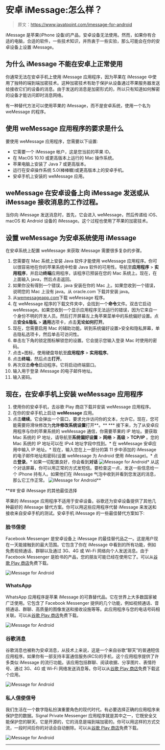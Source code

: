 # 安卓 iMessage:怎么样？

> 原文：<https://www.javatpoint.com/imessage-for-android>

iMessage 是苹果(iPhone 设备)的产品，安卓设备无法使用。然而，如果你有合适的电脑，合适的软件，一些技术知识，并热衷于一些实验，那么可能会在你的安卓设备上设置 iMessage。

## 为什么 iMessage 不能在安卓上正常使用

你通常无法在安卓手机上使用 iMessage 应用程序，因为苹果在 iMessage 中使用了独特的端到端加密技术。这种加密技术有助于保护从设备通过苹果服务器发送给接收它们的设备的消息。由于发送的消息是加密形式的，所以只有知道如何解密的设备才能访问即时消息网络。

有一种替代方法可以使用苹果的 iMessage，而不是安卓系统，使用一个名为 weMessage 的程序。

## 使用 weMessage 应用程序的要求是什么

要使用 weMessage 应用程序，您需要以下设置:

*   它需要一个 iMessage 帐户，这是您当前的苹果 ID。
*   在 MacOS 10.10 或更高版本上运行的 Mac 操作系统。
*   苹果电脑上安装了 Java 7 或更高版本。
*   运行在安卓操作系统 5.0(棒棒糖)或更高版本上的安卓手机。
*   安卓手机上安装的 weMessage 应用。

## weMessage 在安卓设备上向 iMessage 发送或从 iMessage 接收消息的工作过程。

当你向 iMessage 发送消息时，首先，它会进入 weMessage，然后传递给 iOS、macOS 和 Android 设备的 iMessage。这个过程也使用了苹果的加密技术。

## 设置 weMessage 为安卓系统使用 iMessage

在安卓系统上配置 weMessage 来获取 iMessage 需要很多复杂的步骤。

1.  您需要在 Mac 系统上安装 Java 软件才能使用 weMessage 应用程序。你可以很容易地在你的苹果系统中检查 Java 软件的可用性。导航至**应用程序** > **实用程序**，并启动**终端**应用程序，该程序已预装在您的 Mac 系统上。现在，在上面输入 java，然后点击返回。
2.  如果你没有得到一个错误，java 安装在你的 Mac 上。如果您收到一个错误，说明您的 Mac 上没有 java。从 oracle.com 下载并安装 java。
3.  从[wemessageapp.com](http://www.wemessageapp.com)下载 weMessage 程序。
4.  在 weMessage 程序的下载文件夹中，会找到一个**命令**文件。双击它启动 weMessage。如果您收到一个显示应用程序无法运行的错误，因为它来自一个身份不明的开发人员。然后打开屏幕左上角苹果菜单中的系统偏好设置。点击**安全&隐私** > **通用**选项卡，点击**无论如何打开**。
5.  现在，您需要启用 Mac 的辅助功能。转到系统偏好设置>安全和隐私屏幕，单击隐私选项卡，然后单击可访问性。
6.  单击左下角的锁定图标解锁您的设置。它会提示您输入登录 Mac 时使用的密码。
7.  点击+图标，使用硬盘导航至**应用程序** > **实用程序**。
8.  点击**终端**，然后点击**打开**。
9.  再次双击**命令**启动程序。它将启动终端窗口。
10.  输入用于登录 iMessage 的电子邮件地址。
11.  输入密码。

## 现在，在安卓手机上安装 weMessage 应用程序

1.  使用你的安卓手机，去谷歌 Play 商店下载并安装 weMessage 应用程序。
2.  在你的安卓手机上启动 **weMessage** 应用。
3.  点击**继续**。它会弹出一个窗口，要求允许访问你的文本，允许它。现在，您可能需要将滑块修改为**允许修改系统设置**打开**。**
***   接下来，为了从安卓应用程序与你的苹果系统的 weMessage 通信，你需要苹果的 IP 地址。要获取 Mac 系统的 IP 地址，请导航至**系统偏好设置** > **网络** > **高级** > **TCP/IP** 。您的 Mac 系统的 IP 地址可以在 IPv4 地址字段中找到。*   在 weMessage 安卓应用中输入 IP 地址。*   现在，输入您在上一部分的第 11 步中添加的 iMessage 的电子邮件地址和密码(设置 weMessage 为 Android 使用 iMessage)。*   点击**登录**。*   如果一切配置良好，你会看到**对话**
    ![iMessage for Android](img/b51bf7a1b691405a8f40e5bbb890daa1.png)*   从这个对话屏幕，你可以用正常的方式发短信。要检查这一点，发送一些信息给一个 iPhone 持有人。如果他们在 iMessage 气泡中收到并看到您发送的消息，那么它工作正常。
    ![iMessage for Android](img/a2fd2edb9d9d669dfaac69f860fb446d.png)**

 **## 安卓 iMessage 的其他最佳选择

苹果的 iMessage 应用程序不适用于安卓设备。谷歌还为安卓设备提供了其他几种最好的 iMessage 替代方案。你可以用这些应用程序代替 iMessage 来发送和接收来自安卓手机的测试。安卓手机 iMessage 的一些最佳替代方案如下:

### 脸书信使

Facebook Messenger 是安卓设备上 iMessage 的最佳替代品之一。这是用户现在一天能接触到的最大范围。它包含了你在 iMessage 中看到的所有功能，例如免费视频通话、群聊以及通过 3G、4G 或 Wi-Fi 网络向个人发送消息。由于 Facebook Messenger 是脸书的产品，您的朋友可能已经在使用它了。可以从[谷歌 Play 商店](https://play.google.com/store/apps/details?id=com.facebook.orca)免费下载。

![iMessage for Android](img/a2dee7c0dccd11c7e84c9c472432f705.png)

### WhatsApp

WhatsApp 应用程序是苹果 iMessage 的可靠替代品。它在世界上大多数国家被广泛使用。它包含了 Facebook Messenger 提供的几个功能，例如视频通话、音频通话、群聊、高质量的图像发送和接收设施等等。此应用程序与您的电话号码相关联。可以从[谷歌 Play 商店](https://play.google.com/store/apps/details?id=com.whatsapp)免费下载。

![iMessage for Android](img/40c9fe317718e5b37583c82b23c76416.png)

### 谷歌消息

谷歌消息也被称为安卓消息，从技术上来说，这是一个来自谷歌“聊天”的普通短信应用程序。如果你有一部支持丰富通信服务(RCS)的手机，这个应用程序提供了许多类似 iMessage 的流行功能。该应用包括群聊、阅读收据、分享图片、表情符号、通过 3G、4G 或 Wi-Fi 网络发送消息等。你可以从[谷歌 Play 商店](https://play.google.com/store/apps/details?id=com.google.android.apps.messaging)免费下载这个应用。

![iMessage for Android](img/eb112f290587dcb52f7908a34c1d2662.png)

### 私人信使信号

我们生活在一个数字隐私扮演重要角色的现代时代。有必要选择正确的应用程序来保护您的数据。Signal Private Messenger 应用程序就是其中之一，它既安全又能保护您的聊天。它是开源的，它的消息是端到端加密的。你可以用这样的方式交流，一段时间后你的对话会自动删除。可以从[谷歌 Play 商店](https://play.google.com/store/apps/details?id=org.thoughtcrime.securesms)免费下载。

![iMessage for Android](img/85e7731110649518098f0c99cd845582.png)

* * ***